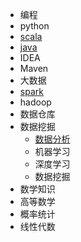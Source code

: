 - 编程
 - python
 - [scala](02scala/README.md)
 - [java](04java/readme.md)
 - IDEA
 - Maven
- 大数据
 - [spark](01spark/1-spark.md)
 - hadoop
- 数据仓库
- 数据挖掘
  - [数据分析](03data_analytic/数据分析.md)
  - 机器学习
  - 深度学习
  - 数据挖掘
- 数学知识
 - 高等数学
 - 概率统计
 - 线性代数